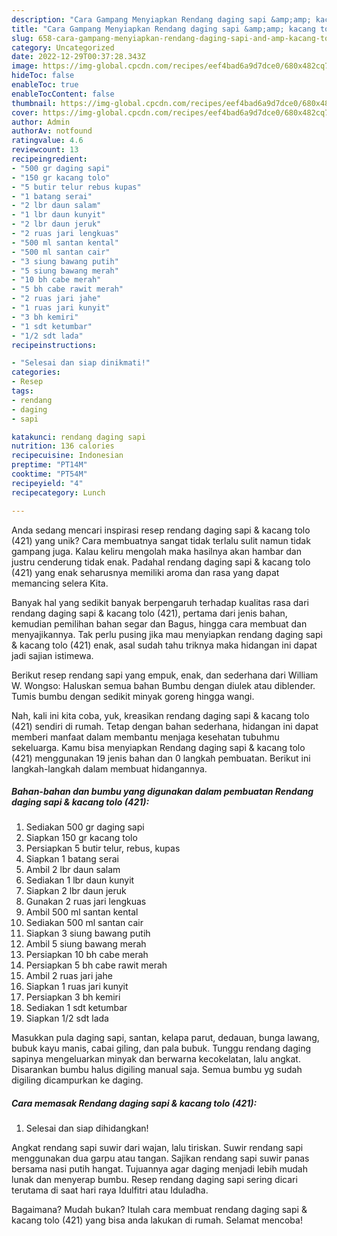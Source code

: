 ```yaml
---
description: "Cara Gampang Menyiapkan Rendang daging sapi &amp;amp; kacang tolo (421) yang Lezat Sekali"
title: "Cara Gampang Menyiapkan Rendang daging sapi &amp;amp; kacang tolo (421) yang Lezat Sekali"
slug: 658-cara-gampang-menyiapkan-rendang-daging-sapi-and-amp-kacang-tolo-421-yang-lezat-sekali
category: Uncategorized
date: 2022-12-29T00:37:28.343Z
image: https://img-global.cpcdn.com/recipes/eef4bad6a9d7dce0/680x482cq70/rendang-daging-sapi-kacang-tolo-421-foto-resep-utama.jpg
hideToc: false
enableToc: true
enableTocContent: false
thumbnail: https://img-global.cpcdn.com/recipes/eef4bad6a9d7dce0/680x482cq70/rendang-daging-sapi-kacang-tolo-421-foto-resep-utama.jpg
cover: https://img-global.cpcdn.com/recipes/eef4bad6a9d7dce0/680x482cq70/rendang-daging-sapi-kacang-tolo-421-foto-resep-utama.jpg
author: Admin
authorAv: notfound
ratingvalue: 4.6
reviewcount: 13
recipeingredient:
- "500 gr daging sapi"
- "150 gr kacang tolo"
- "5 butir telur rebus kupas"
- "1 batang serai"
- "2 lbr daun salam"
- "1 lbr daun kunyit"
- "2 lbr daun jeruk"
- "2 ruas jari lengkuas"
- "500 ml santan kental"
- "500 ml santan cair"
- "3 siung bawang putih"
- "5 siung bawang merah"
- "10 bh cabe merah"
- "5 bh cabe rawit merah"
- "2 ruas jari jahe"
- "1 ruas jari kunyit"
- "3 bh kemiri"
- "1 sdt ketumbar"
- "1/2 sdt lada"
recipeinstructions:

- "Selesai dan siap dinikmati!"
categories:
- Resep
tags:
- rendang
- daging
- sapi

katakunci: rendang daging sapi 
nutrition: 136 calories
recipecuisine: Indonesian
preptime: "PT14M"
cooktime: "PT54M"
recipeyield: "4"
recipecategory: Lunch

---
```





Anda sedang mencari inspirasi resep rendang daging sapi &amp; kacang tolo (421) yang unik? Cara membuatnya sangat tidak terlalu sulit namun tidak gampang juga. Kalau keliru mengolah maka hasilnya akan hambar dan justru cenderung tidak enak. Padahal rendang daging sapi &amp; kacang tolo (421) yang enak seharusnya memiliki aroma dan rasa yang dapat memancing selera Kita.





Banyak hal yang sedikit banyak berpengaruh terhadap kualitas rasa dari rendang daging sapi &amp; kacang tolo (421), pertama dari jenis bahan, kemudian pemilihan bahan segar dan Bagus, hingga cara membuat dan menyajikannya. Tak perlu pusing jika mau menyiapkan rendang daging sapi &amp; kacang tolo (421) enak,      asal sudah tahu triknya maka hidangan ini dapat jadi sajian istimewa.














Berikut resep rendang sapi yang empuk, enak, dan sederhana dari William W. Wongso: Haluskan semua bahan Bumbu dengan diulek atau diblender. Tumis bumbu dengan sedikit minyak goreng hingga wangi.






Nah, kali ini kita coba, yuk, kreasikan rendang daging sapi &amp; kacang tolo (421) sendiri di rumah. Tetap dengan bahan sederhana, hidangan ini dapat memberi manfaat dalam membantu menjaga kesehatan tubuhmu sekeluarga. Kamu bisa menyiapkan Rendang daging sapi &amp; kacang tolo (421) menggunakan 19 jenis bahan dan 0 langkah pembuatan. Berikut ini langkah-langkah dalam membuat hidangannya.

<!--inarticleads1-->

##### Bahan-bahan dan bumbu yang digunakan dalam pembuatan Rendang daging sapi &amp; kacang tolo (421):

1. Sediakan 500 gr daging sapi
1. Siapkan 150 gr kacang tolo
1. Persiapkan 5 butir telur, rebus, kupas
1. Siapkan 1 batang serai
1. Ambil 2 lbr daun salam
1. Sediakan 1 lbr daun kunyit
1. Siapkan 2 lbr daun jeruk
1. Gunakan 2 ruas jari lengkuas
1. Ambil 500 ml santan kental
1. Sediakan 500 ml santan cair
1. Siapkan 3 siung bawang putih
1. Ambil 5 siung bawang merah
1. Persiapkan 10 bh cabe merah
1. Persiapkan 5 bh cabe rawit merah
1. Ambil 2 ruas jari jahe
1. Siapkan 1 ruas jari kunyit
1. Persiapkan 3 bh kemiri
1. Sediakan 1 sdt ketumbar
1. Siapkan 1/2 sdt lada


Masukkan pula daging sapi, santan, kelapa parut, dedauan, bunga lawang, bubuk kayu manis, cabai giling, dan pala bubuk. Tunggu rendang daging sapinya mengeluarkan minyak dan berwarna kecokelatan, lalu angkat. Disarankan bumbu halus digiling manual saja. Semua bumbu yg sudah digiling dicampurkan ke daging. 

<!--inarticleads2-->

##### Cara memasak Rendang daging sapi &amp; kacang tolo (421):


1. Selesai dan siap dihidangkan!

Angkat rendang sapi suwir dari wajan, lalu tiriskan. Suwir rendang sapi menggunakan dua garpu atau tangan. Sajikan rendang sapi suwir panas bersama nasi putih hangat. Tujuannya agar daging menjadi lebih mudah lunak dan menyerap bumbu. Resep rendang daging sapi sering dicari terutama di saat hari raya Idulfitri atau Iduladha. 

Bagaimana? Mudah bukan? Itulah cara membuat rendang daging sapi &amp; kacang tolo (421) yang bisa anda lakukan di rumah. Selamat mencoba!
